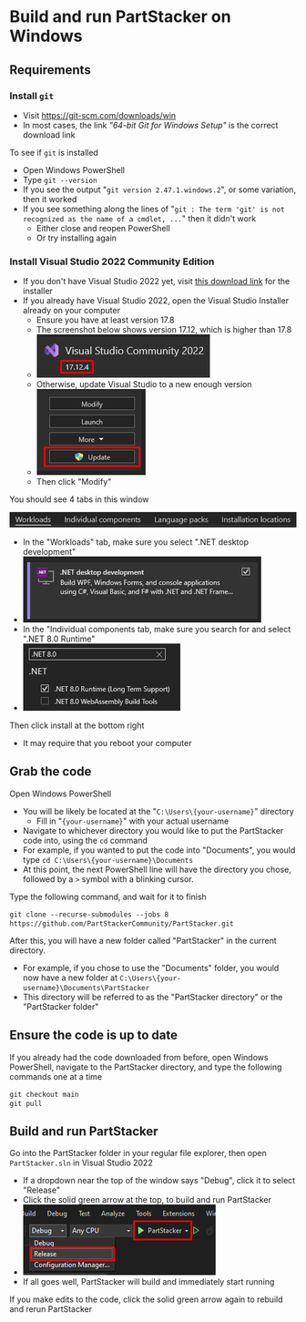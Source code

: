 # Build and run PartStacker on Windows

## Requirements

### Install `git`

* Visit https://git-scm.com/downloads/win
* In most cases, the link _"64-bit Git for Windows Setup"_ is the correct download link

To see if `git` is installed

* Open Windows PowerShell
* Type `git --version`
* If you see the output "`git version 2.47.1.windows.2`", or some variation, then it worked
* If you see something along the lines of "`git : The term 'git' is not recognized as the name of a cmdlet, ...`" then it didn't work
    * Either close and reopen PowerShell
    * Or try installing again

### Install Visual Studio 2022 Community Edition

* If you don't have Visual Studio 2022 yet, visit [this download link](https://visualstudio.microsoft.com/thank-you-downloading-visual-studio/?sku=Community&channel=Release&version=VS2022) for the installer
* If you already have Visual Studio 2022, open the Visual Studio Installer already on your computer
    * Ensure you have at least version 17.8
    * The screenshot below shows version 17.12, which is higher than 17.8
    * ![](./Building/Visual_Studio_Version.png)
    * Otherwise, update Visual Studio to a new enough version
    * ![](./Building/Visual_Studio_Update.png)
    * Then click "Modify"

You should see 4 tabs in this window

![](./Building/Visual_Studio_Modify_Tabs.png)

* In the "Workloads" tab, make sure you select ".NET desktop development"
* ![](./Building/Visual_Studio_Dotnet_Workload.png)
* In the "Individual components tab, make sure you search for and select ".NET 8.0 Runtime"
* ![](./Building/Visual_Studio_Dotnet_Runtime.png)

Then click install at the bottom right

* It may require that you reboot your computer

## Grab the code

Open Windows PowerShell

* You will be likely be located at the "`C:\Users\{your-username}`" directory
    * Fill in "`{your-username}`" with your actual username
* Navigate to whichever directory you would like to put the PartStacker code into, using the `cd` command
* For example, if you wanted to put the code into "Documents", you would type `cd C:\Users\{your-username}\Documents`
* At this point, the next PowerShell line will have the directory you chose, followed by a `>` symbol with a blinking cursor.

Type the following command, and wait for it to finish

```
git clone --recurse-submodules --jobs 8 https://github.com/PartStackerCommunity/PartStacker.git
```

After this, you will have a new folder called "PartStacker" in the current directory.

* For example, if you chose to use the "Documents" folder, you would now have a new folder at `C:\Users\{your-username}\Documents\PartStacker`
* This directory will be referred to as the "PartStacker directory" or the "PartStacker folder"

## Ensure the code is up to date

If you already had the code downloaded from before, open Windows PowerShell, navigate to the PartStacker directory, and type the following commands one at a time

```
git checkout main
git pull
```

## Build and run PartStacker

Go into the PartStacker folder in your regular file explorer, then open `PartStacker.sln` in Visual Studio 2022

* If a dropdown near the top of the window says "Debug", click it to select "Release"
* Click the solid green arrow at the top, to build and run PartStacker
* ![](./Building/PartStacker_Build.png)
* If all goes well, PartStacker will build and immediately start running

If you make edits to the code, click the solid green arrow again to rebuild and rerun PartStacker
